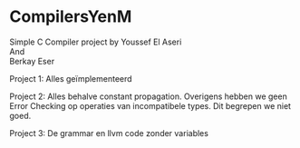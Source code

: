 # CompilersYenM

Simple C Compiler project by
  Youssef El Aseri \
  And \
  Berkay Eser

Project 1: Alles geïmplementeerd

Project 2: Alles behalve constant propagation. Overigens hebben we geen Error 
Checking op
operaties van incompatibele types. Dit begrepen we niet goed.

Project 3: De grammar en llvm code zonder variables